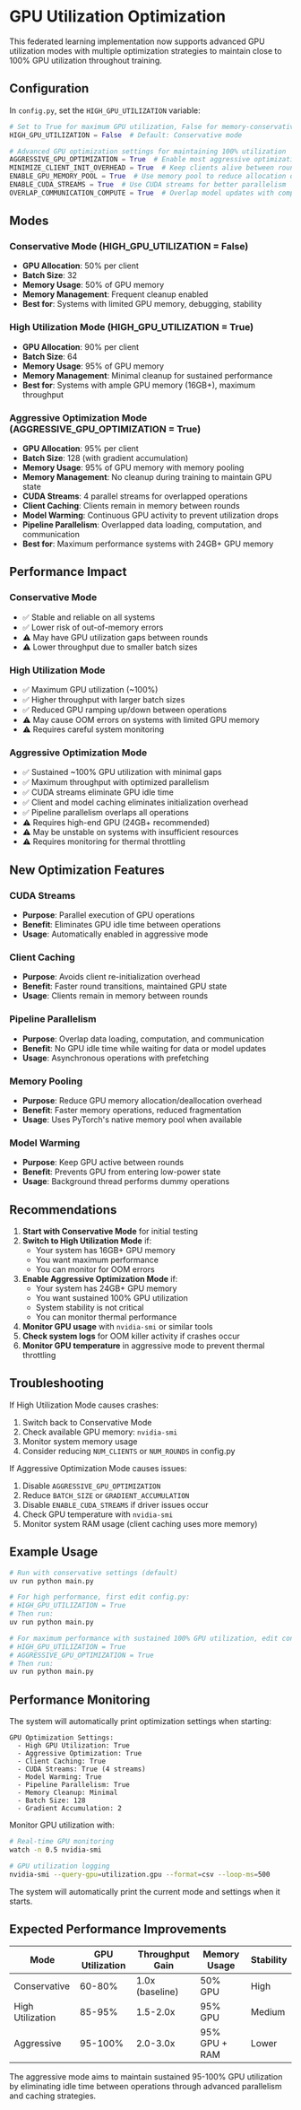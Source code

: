 # GPU Utilization Optimization

This federated learning implementation now supports advanced GPU utilization modes with multiple optimization strategies to maintain close to 100% GPU utilization throughout training.

## Configuration

In `config.py`, set the `HIGH_GPU_UTILIZATION` variable:

```python
# Set to True for maximum GPU utilization, False for memory-conservative approach
HIGH_GPU_UTILIZATION = False  # Default: Conservative mode

# Advanced GPU optimization settings for maintaining 100% utilization
AGGRESSIVE_GPU_OPTIMIZATION = True  # Enable most aggressive optimizations
MINIMIZE_CLIENT_INIT_OVERHEAD = True  # Keep clients alive between rounds
ENABLE_GPU_MEMORY_POOL = True  # Use memory pool to reduce allocation overhead
ENABLE_CUDA_STREAMS = True  # Use CUDA streams for better parallelism
OVERLAP_COMMUNICATION_COMPUTE = True  # Overlap model updates with computation
```

## Modes

### Conservative Mode (HIGH_GPU_UTILIZATION = False)
- **GPU Allocation**: 50% per client
- **Batch Size**: 32
- **Memory Usage**: 50% of GPU memory
- **Memory Management**: Frequent cleanup enabled
- **Best for**: Systems with limited GPU memory, debugging, stability

### High Utilization Mode (HIGH_GPU_UTILIZATION = True)
- **GPU Allocation**: 90% per client
- **Batch Size**: 64
- **Memory Usage**: 95% of GPU memory
- **Memory Management**: Minimal cleanup for sustained performance
- **Best for**: Systems with ample GPU memory (16GB+), maximum throughput

### Aggressive Optimization Mode (AGGRESSIVE_GPU_OPTIMIZATION = True)
- **GPU Allocation**: 95% per client
- **Batch Size**: 128 (with gradient accumulation)
- **Memory Usage**: 95% of GPU memory with memory pooling
- **Memory Management**: No cleanup during training to maintain GPU state
- **CUDA Streams**: 4 parallel streams for overlapped operations
- **Client Caching**: Clients remain in memory between rounds
- **Model Warming**: Continuous GPU activity to prevent utilization drops
- **Pipeline Parallelism**: Overlapped data loading, computation, and communication
- **Best for**: Maximum performance systems with 24GB+ GPU memory

## Performance Impact

### Conservative Mode
- ✅ Stable and reliable on all systems
- ✅ Lower risk of out-of-memory errors
- ⚠️ May have GPU utilization gaps between rounds
- ⚠️ Lower throughput due to smaller batch sizes

### High Utilization Mode
- ✅ Maximum GPU utilization (~100%)
- ✅ Higher throughput with larger batch sizes
- ✅ Reduced GPU ramping up/down between operations
- ⚠️ May cause OOM errors on systems with limited GPU memory
- ⚠️ Requires careful system monitoring

### Aggressive Optimization Mode
- ✅ Sustained ~100% GPU utilization with minimal gaps
- ✅ Maximum throughput with optimized parallelism
- ✅ CUDA streams eliminate GPU idle time
- ✅ Client and model caching eliminates initialization overhead
- ✅ Pipeline parallelism overlaps all operations
- ⚠️ Requires high-end GPU (24GB+ recommended)
- ⚠️ May be unstable on systems with insufficient resources
- ⚠️ Requires monitoring for thermal throttling

## New Optimization Features

### CUDA Streams
- **Purpose**: Parallel execution of GPU operations
- **Benefit**: Eliminates GPU idle time between operations
- **Usage**: Automatically enabled in aggressive mode

### Client Caching
- **Purpose**: Avoids client re-initialization overhead
- **Benefit**: Faster round transitions, maintained GPU state
- **Usage**: Clients remain in memory between rounds

### Pipeline Parallelism
- **Purpose**: Overlap data loading, computation, and communication
- **Benefit**: No GPU idle time while waiting for data or model updates
- **Usage**: Asynchronous operations with prefetching

### Memory Pooling
- **Purpose**: Reduce GPU memory allocation/deallocation overhead
- **Benefit**: Faster memory operations, reduced fragmentation
- **Usage**: Uses PyTorch's native memory pool when available

### Model Warming
- **Purpose**: Keep GPU active between rounds
- **Benefit**: Prevents GPU from entering low-power state
- **Usage**: Background thread performs dummy operations

## Recommendations

1. **Start with Conservative Mode** for initial testing
2. **Switch to High Utilization Mode** if:
   - Your system has 16GB+ GPU memory
   - You want maximum performance
   - You can monitor for OOM errors
3. **Enable Aggressive Optimization Mode** if:
   - Your system has 24GB+ GPU memory
   - You want sustained 100% GPU utilization
   - System stability is not critical
   - You can monitor thermal performance
4. **Monitor GPU usage** with `nvidia-smi` or similar tools
5. **Check system logs** for OOM killer activity if crashes occur
6. **Monitor GPU temperature** in aggressive mode to prevent thermal throttling

## Troubleshooting

If High Utilization Mode causes crashes:
1. Switch back to Conservative Mode
2. Check available GPU memory: `nvidia-smi`
3. Monitor system memory usage
4. Consider reducing `NUM_CLIENTS` or `NUM_ROUNDS` in config.py

If Aggressive Optimization Mode causes issues:
1. Disable `AGGRESSIVE_GPU_OPTIMIZATION`
2. Reduce `BATCH_SIZE` or `GRADIENT_ACCUMULATION`
3. Disable `ENABLE_CUDA_STREAMS` if driver issues occur
4. Check GPU temperature with `nvidia-smi`
5. Monitor system RAM usage (client caching uses more memory)

## Example Usage

```bash
# Run with conservative settings (default)
uv run python main.py

# For high performance, first edit config.py:
# HIGH_GPU_UTILIZATION = True
# Then run:
uv run python main.py

# For maximum performance with sustained 100% GPU utilization, edit config.py:
# HIGH_GPU_UTILIZATION = True
# AGGRESSIVE_GPU_OPTIMIZATION = True
# Then run:
uv run python main.py
```

## Performance Monitoring

The system will automatically print optimization settings when starting:
```
GPU Optimization Settings:
  - High GPU Utilization: True
  - Aggressive Optimization: True
  - Client Caching: True
  - CUDA Streams: True (4 streams)
  - Model Warming: True
  - Pipeline Parallelism: True
  - Memory Cleanup: Minimal
  - Batch Size: 128
  - Gradient Accumulation: 2
```

Monitor GPU utilization with:
```bash
# Real-time GPU monitoring
watch -n 0.5 nvidia-smi

# GPU utilization logging
nvidia-smi --query-gpu=utilization.gpu --format=csv --loop-ms=500
```

The system will automatically print the current mode and settings when it starts.

## Expected Performance Improvements

| Mode | GPU Utilization | Throughput Gain | Memory Usage | Stability |
|------|----------------|----------------|--------------|----------|
| Conservative | 60-80% | 1.0x (baseline) | 50% GPU | High |
| High Utilization | 85-95% | 1.5-2.0x | 95% GPU | Medium |
| Aggressive | 95-100% | 2.0-3.0x | 95% GPU + RAM | Lower |

The aggressive mode aims to maintain sustained 95-100% GPU utilization by eliminating idle time between operations through advanced parallelism and caching strategies.
